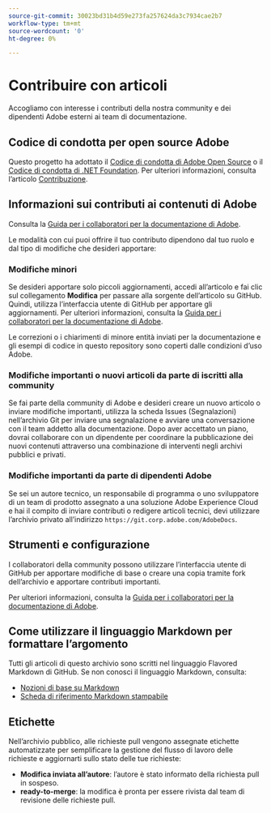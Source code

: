 ```yaml
---
source-git-commit: 30023bd31b4d59e273fa257624da3c7934cae2b7
workflow-type: tm+mt
source-wordcount: '0'
ht-degree: 0%

---
```

# Contribuire con articoli

Accogliamo con interesse i contributi della nostra community e dei dipendenti Adobe esterni ai team di documentazione.

## Codice di condotta per open source Adobe

Questo progetto ha adottato il [Codice di condotta di Adobe Open Source](code-of-conduct.md) o il [Codice di condotta di .NET Foundation](https://dotnetfoundation.org/code-of-conduct). Per ulteriori informazioni, consulta l’articolo [Contribuzione](contributing.md).

## Informazioni sui contributi ai contenuti di Adobe

Consulta la [Guida per i collaboratori per la documentazione di Adobe](https://experienceleague.adobe.com/docs/contributor/contributor-guide/introduction.html?lang=it).

Le modalità con cui puoi offrire il tuo contributo dipendono dal tuo ruolo e dal tipo di modifiche che desideri apportare:

### Modifiche minori

Se desideri apportare solo piccoli aggiornamenti, accedi all’articolo e fai clic sul collegamento **Modifica** per passare alla sorgente dell’articolo su GitHub. Quindi, utilizza l’interfaccia utente di GitHub per apportare gli aggiornamenti. Per ulteriori informazioni, consulta la [Guida per i collaboratori per la documentazione di Adobe](https://experienceleague.adobe.com/docs/contributor/contributor-guide/introduction.html?lang=it).

Le correzioni o i chiarimenti di minore entità inviati per la documentazione e gli esempi di codice in questo repository sono coperti dalle condizioni d’uso Adobe.

### Modifiche importanti o nuovi articoli da parte di iscritti alla community

Se fai parte della community di Adobe e desideri creare un nuovo articolo o inviare modifiche importanti, utilizza la scheda Issues (Segnalazioni) nell’archivio Git per inviare una segnalazione e avviare una conversazione con il team addetto alla documentazione. Dopo aver accettato un piano, dovrai collaborare con un dipendente per coordinare la pubblicazione dei nuovi contenuti attraverso una combinazione di interventi negli archivi pubblici e privati.

<!--
If you submit a pull request with significant changes to documentation and code examples, you'll see a message in the pull request asking you to submit an online contribution license agreement (CLA). We need you to complete the online form before we can review your pull request.
-->

### Modifiche importanti da parte di dipendenti Adobe

Se sei un autore tecnico, un responsabile di programma o uno sviluppatore di un team di prodotto assegnato a una soluzione Adobe Experience Cloud e hai il compito di inviare contributi o redigere articoli tecnici, devi utilizzare l’archivio privato all’indirizzo `https://git.corp.adobe.com/AdobeDocs`.

<!--Employees from other parts of the Adobe world should use the public repo for minor updates.-->

## Strumenti e configurazione

I collaboratori della community possono utilizzare l’interfaccia utente di GitHub per apportare modifiche di base o creare una copia tramite fork dell’archivio e apportare contributi importanti.

Per ulteriori informazioni, consulta la [Guida per i collaboratori per la documentazione di Adobe](https://experienceleague.adobe.com/docs/contributor/contributor-guide/introduction.html?lang=it).

## Come utilizzare il linguaggio Markdown per formattare l’argomento

Tutti gli articoli di questo archivio sono scritti nel linguaggio Flavored Markdown di GitHub. Se non conosci il linguaggio Markdown, consulta:

* [Nozioni di base su Markdown](https://help.github.com/articles/getting-started-with-writing-and-formatting-on-github/)
* [Scheda di riferimento Markdown stampabile](https://guides.github.com/pdfs/markdown-cheatsheet-online.pdf)

## Etichette

Nell’archivio pubblico, alle richieste pull vengono assegnate etichette automatizzate per semplificare la gestione del flusso di lavoro delle richieste e aggiornarti sullo stato delle tue richieste:

* **Modifica inviata all’autore**: l’autore è stato informato della richiesta pull in sospeso.
* **ready-to-merge**: la modifica è pronta per essere rivista dal team di revisione delle richieste pull.
